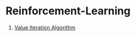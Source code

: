 # Reinforcement-Learning

1. [Value Iteration Algorithm](https://github.com/Shauqi/Reinforcement-Learning/tree/main/1_value_iteration)
